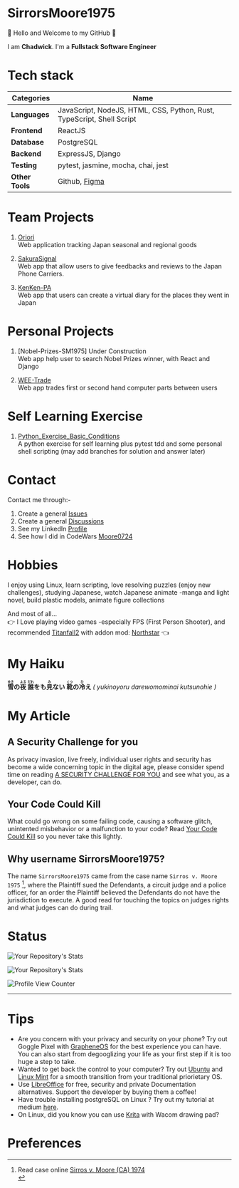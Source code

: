 # SirrorsMoore1975
👋 Hello and Welcome to my GitHub 👋  <br>

I am __Chadwick__. I'm a __Fullstack Software Engineer__<br>  

# Tech stack
| __Categories__ | __Name__ |
| ---------- | ---- |
| __Languages__ | JavaScript, NodeJS, HTML, CSS, Python, Rust, TypeScript, Shell Script |  
| __Frontend__ | ReactJS |  
| __Database__ | PostgreSQL |
| __Backend__ | ExpressJS, Django |
| __Testing__ | pytest, jasmine, mocha, chai, jest | 
| __Other Tools__ | Github, [Figma](https://www.figma.com/) |

# Team Projects
1. [Oriori](https://github.com/OriOri-CCP7/oriori)  
Web application tracking Japan seasonal and regional goods

2. [SakuraSignal](https://github.com/Phone-Review-App/SakuraSignal)<br>
Web app that allow users to give feedbacks and reviews to the Japan Phone Carriers.

3. [KenKen-PA](https://github.com/Phone-Review-App/ccp7-legacy-week) <br>
Web app that users can create a virtual diary for the places they went in Japan

# Personal Projects
1. [Nobel-Prizes-SM1975] Under Construction <br>
Web app help user to search Nobel Prizes winner, with React and Django

2. [WEE-Trade](https://github.com/SirrorsMoore1975/WEE-Trade)<br>
Web app trades first or second hand computer parts between users

# Self Learning Exercise
1. [Python_Exercise_Basic_Conditions](https://github.com/SirrorsMoore1975/SM1975-python-exercise-basic-conditions)<br>
A python exercise for self learning plus pytest tdd and some personal shell scripting (may add branches for solution and answer later)

# Contact
Contact me through:-<br />
1. Create a general [Issues](https://github.com/SirrorsMoore1975/SirrorsMoore1975/issues) <br>
1. Create a general [Discussions](https://github.com/SirrorsMoore1975/SirrorsMoore1975/discussions/new?category=general) <br>
1. See my LinkedIn <a href="https://www.linkedin.com/in/chadwick-a-75566599/" target="_blank"> Profile </a> <br>
1. See how I did in CodeWars <a href="https://www.codewars.com/users/Moore0724" target="_blank"> Moore0724 </a> <br>

# Hobbies
I enjoy using Linux, learn scripting, love resolving puzzles (enjoy new challenges), studying Japanese, watch Japanese animate -manga and light novel, build plastic models, animate figure collections 

And most of all...<br>
👉 I Love playing video games -especially FPS (First Person Shooter), and recommended [Titanfall2](https://store.steampowered.com/app/1237970/Titanfall_2/) with addon mod: [Northstar](https://github.com/R2Northstar/Northstar) 👈 <br>

# My Haiku
<b>
<ruby>雪<rt>ゆき</rt></ruby>の<ruby>夜<rt>よる</rt></ruby> <ruby>誰<rt>だれ</rt></ruby>をも<ruby>見<rt>み</rt></ruby>ない <ruby>靴<rt>くつ</rt></ruby>の<ruby>冷<rt>ひ</rt></ruby>え
</b>
<i> ( yukinoyoru darewomominai kutsunohie )</i>
<br>


# My Article

## A Security Challenge for you
As privacy invasion, live freely, individual user rights and security has become a wide concerning topic in the digital age, please consider spend time on reading [A SECURITY CHALLENGE FOR YOU](Documents/SECURITYCHALLENGE/README.md) and see what you, as a developer, can do.

## Your Code Could Kill
What could go wrong on some failing code, causing a software glitch, unintented misbehavior or a malfunction to your code? Read [Your Code Could Kill](./Documents/YOUCODECOULDKILL/README.md) so you never take this lightly.


## Why username SirrorsMoore1975? 
The name `SirrorsMoore1975` came from the case name `Sirros v. Moore 1975` [^1], where the Plaintiff sued the Defendants, a circuit judge and a police officer, for an order the Plaintiff believed the Defendants do not have the jurisdiction to execute. A good read for touching the topics on judges rights and what judges can do during trail.
<br>

# Status

![Your Repository's Stats](https://github-readme-stats.vercel.app/api?username=sirrorsmoore1975&show_icons=true) 

![Your Repository's Stats](https://github-readme-stats.vercel.app/api/top-langs/?username=sirrorsmoore1975&theme=blue-green) 

![Profile View Counter](https://komarev.com/ghpvc/?username=sirrorsmoore1975)

<hr />

# Tips  

- Are you concern with your privacy and security on your phone? Try out Goggle Pixel with [GrapheneOS](https://grapheneos.org/#about) for the best experience you can have. You can also start from degooglizing your life as your first step if it is too huge a step to take.<br>
- Wanted to get back the control to your computer? Try out [Ubuntu](https://ubuntu.com/) and [Linux Mint](https://linuxmint.com/) for a smooth transition from your traditional priorietary OS. <br>
- Use [LibreOffice](https://www.libreoffice.org/discover/libreoffice/) for free, security and private Documentation alternatives. Support the developer by buying them a coffee!<br>
- Have trouble installing postgreSQL on Linux ? Try out my tutorial at medium [here](https://medium.com/@chadwickau/how-to-install-postgres-on-linux-5c7e507e0b94). <br>
- On Linux, did you know you can use [Krita](https://krita.org/) with Wacom drawing pad?  <br>

<p>

# Preferences  


[^1]: Read case online [Sirros v. Moore (CA) 1974](https://swarb.co.uk/sirros-v-moore-ca-1974/)<br>

</p>
